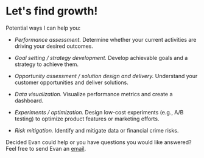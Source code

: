 # Let's find growth! 

Potential ways I can help you:

* <em> Performance assessment.</em> Determine whether your current activities are driving your desired outcomes.

* <em> Goal setting / strategy development.</em> Develop achievable goals and a strategy to achieve them.

* <em> Opportunity assessment / solution design and delivery.</em> Understand your customer opportunities and deliver solutions.

* <em> Data visualization.</em> Visualize performance metrics and create a dashboard.

* <em> Experiments / optimization.</em> Design low-cost experiments (e.g., A/B testing) to optimize product features or marketing efforts.

* <em> Risk mitigation.</em> Identify and mitigate data or financial crime risks.

Decided Evan could help or you have questions you would like answered? Feel free to send Evan an [email](grow.with.a.purpose@gmail.com).
